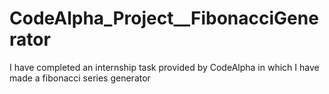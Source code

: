 # CodeAlpha_Project__FibonacciGenerator
I have completed an internship task provided by CodeAlpha in which I have made a fibonacci series generator
